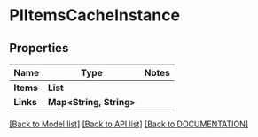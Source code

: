 # PIItemsCacheInstance

## Properties
Name | Type | Notes
------------ | ------------- | -------------
**Items** | **List<PICacheInstance>**
**Links** | **Map<String, String>**

[[Back to Model list]](../../DOCUMENTATION.md#documentation-for-models) [[Back to API list]](../../DOCUMENTATION.md#documentation-for-api-endpoints) [[Back to DOCUMENTATION]](../../DOCUMENTATION.md)
